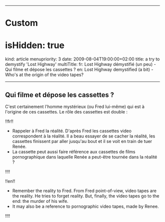 -----

# Custom 
# isHidden: true
kind: article
menupriority: 3
date: 2009-08-04T19:00:00+02:00
title: a try to demystify 'Lost Highway'
multiTitle: 
    fr: Lost Highway démystifié (un peu) - Qui filme et dépose les cassettes ?
    en: Lost Highway demystified (a bit) - Who's at the origin of the video tapes?

-----

## Qui filme et dépose les cassettes ?



C'est certainement l'homme mystérieux (ou Fred lui-même) qui est à l'origine de ces cassettes.
Le rôle des cassettes est double : 


!!fr!!

+ Rappeler à Fred la réalité. D'après Fred les cassettes video correspondent à la réalité.  Il a beau essayer de se cacher la réalité, les cassettes finissent par aller jusqu'au bout et il se voit en train de tuer Renée.
+ La cassette peut aussi faire référence aux cassettes de films pornographique dans laquelle Renée a peut-être tournée dans la réalité ?
  
!!!!

!!en!!

  + Remember the reality to Fred. From Fred point-of-view, video tapes are the reality. He tries to forget reality. But, finally, the video tapes go to the end: the murder of his wife.
  + It may also be a reference to pornographic video tapes, made by Renee.

!!!!

